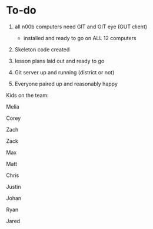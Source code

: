 To-do
=====

1) all n00b computers need GIT and GIT eye (GUT client)
    - installed and ready to go on ALL 12 computers
    
2) Skeleton code created

3) lesson plans laid out and ready to go

4) Git server up and running (district or not)

5) Everyone paired up and reasonably happy

Kids on the team:

Melia

Corey

Zach

Zack

Max

Matt

Chris

Justin 

Johan

Ryan

Jared

